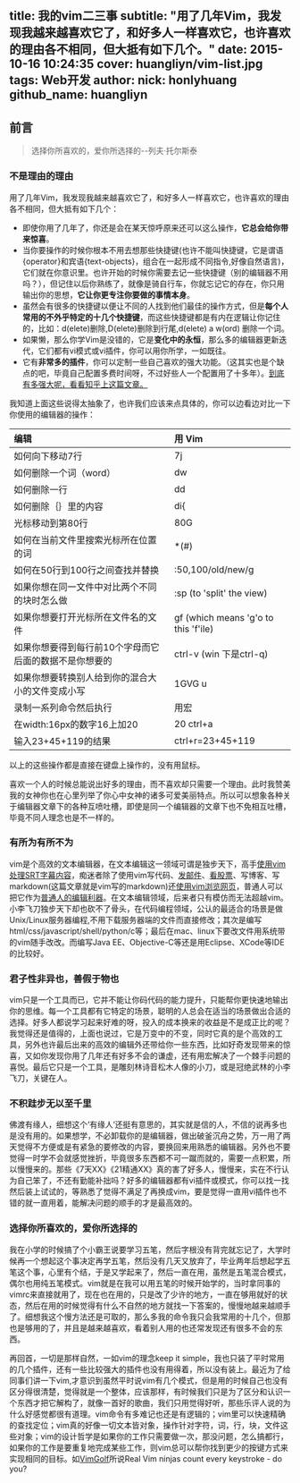 title: 我的vim二三事
subtitle: "用了几年Vim，我发现我越来越喜欢它了，和好多人一样喜欢它，也许喜欢的理由各不相同，但大抵有如下几个。"
date: 2015-10-16 10:24:35
cover: huangliyn/vim-list.jpg
tags: Web开发
author:
    nick: honlyhuang
    github_name: huangliyn
---

## 前言
> 选择你所喜欢的，爱你所选择的--列夫·托尔斯泰

### 不是理由的理由

用了几年Vim，我发现我越来越喜欢它了，和好多人一样喜欢它，也许喜欢的理由各不相同，但大抵有如下几个：
+ 即使你用了几年了，你还是会在某天惊呼原来还可以这么操作，**它总会给你带来惊喜**。
+ 当你要操作的时候你根本不用去想那些快捷键(也许不能叫快捷键，它是谓语{operator}和宾语{text-objects}，组合在一起形成不同指令,好像自然语言)，它们就在你意识里。也许开始的时候你需要去记一些快捷键（别的编辑器不用吗？），但记住以后你熟练了，就像是骑自行车，你就忘记它的存在，你只用输出你的思想，**它让你更专注你要做的事情本身**。
+ 虽然会有很多的快捷键以便让不同的人找到他们最佳的操作方式，但是**每个人常用的不外乎特定的十几个快捷键**，而这些快捷键都是有内在逻辑让你记住的，比如：d(elete)删除,D(elete)删除到行尾,d(elete)
a w(ord) 删除一个词。
+ 如果懒，那么你学Vim是没错的，它是**变化中的永恒**，那么多的编辑器更新迭代，它们都有vi模式或vi插件，你可以用你所学，一如既往。
+ 它有**非常多的插件**，你可以定制一些自己喜欢的强大功能。（这其实也是个缺点的吧，毕竟自己配置多费时间呀，不过好些人一个配置用了十多年）。[到底有多强大呢，看看知乎上这篇文章。](http://www.zhihu.com/question/20151659)

我知道上面这些说得太抽象了，也许我们应该来点具体的，你可以边看边对比一下你使用的编辑器的操作：

| 编辑 | 用 Vim |
| :----| :----- |
| 如何向下移动7行 | 7j |
| 如何删除一个词（word） | dw |
| 如何删除一行 | dd |
| 如何删除｛｝里的内容 | di{ |
| 光标移动到第80行 | 80G |
| 如何在当前文件里搜索光标所在位置的词| *(#) |
| 如何在50行到100行之间查找并替换| :50,100/old/new/g |
| 如果你想在同一文件中对比两个不同的块时怎么做| :sp (to 'split' the view) |
| 如果你想要打开光标所在文件名的文件 | gf (which means 'g'o to this 'f'ile) |
| 如果你想要得到每行前10个字母而它后面的数据不是你想要的 | ctrl-v (win 下是ctrl-q) |
| 如果你想要转换别人给到你的混合大小的文件变成小写 | 1GVG u |
| 录制一系列命令然后执行 | 用宏 |
| 在width:16px的数字16上加20 | 20 ctrl+a |
| 输入23+45+119的结果 | ctrl+r=23+45+119 |

以上的这些操作都是直接在键盘上操作的，没有用鼠标。

喜欢一个人的时候总能说出好多的理由，而不喜欢却只需要一个理由。此时我赞美我的女神你也在心里列举了你心中女神的诸多可爱美丽特点。所以可以想象各种关于编辑器文章下的各种互喷吐槽，即使是同一个编辑器的文章下也不免相互吐槽，毕竟不同人理念也是不一样的。


### 有所为有所不为

vim是个高效的文本编辑器，在文本编辑这一领域可谓是独步天下，高手[使用vim处理SRT字幕内容](http://zhuanlan.zhihu.com/vim-non-programming/19918627)，痴迷者除了使用vim写代码、[发邮件](http://www.vimer.cn?p=1222)、[看股票](http://bluegene8210.is-programmer.com/posts/67910.html)、写博客、写markdown(这篇文章就是vim写的markdown)还[使用vim浏览网页](http://www.iplaysoft.com/vimium-and-vimperator.html)，普通人可以把它作为[普通人的编辑利器](http://blog.sina.com.cn/s/blog_45dac66f010005kw.html)。在文本编辑领域，后来者只有模仿而无法超越vim。小李飞刀独步天下却也砍不了骨头，在代码编程领域，公认的最适合的场景是做Unix/Linux服务器编程,不用下载服务器端的文件而直接修改；其次是编写html/css/javascript/shell/python/c等；最后在mac、linux下要改文件用系统带的vim随手改改。而编写Java
EE、Objective-C等还是用Eclipse、XCode等IDE的比较好。

### 君子性非异也，善假于物也
vim只是一个工具而已，它并不能让你码代码的能力提升，只能帮你更快速地输出你的思维。每一个工具都有它特定的场景，聪明的人总会在适当的场景做出合适的选择。好多人都说学习起来好难的呀，投入的成本换来的收益是不是成正比的呢？我觉得还是值得的，上面也说过，它是万变中的不变，同时它真的是个高效的工具，另外也许最后出来的高效的编辑外还带给你一些东西，比如好奇发现带来的惊喜，又如你发现你用了几年还有好多不会的谦虚，还有用宏解决了一个棘手问题的喜悦。最后它只是一个工具，是雕刻林诗音松木人像的小刀，或是冠绝武林的小李飞刀，关键在人。

### 不积跬步无以至千里
佛渡有缘人，细想这个‘有缘人’还挺有意思的，其实就是信的人，不信的说再多也是没有用的。如果想学，不必卸载你的是编辑器，做出破釜沉舟之势，万一用了两天觉得不方便或是有紧急的要修改的内容，要换回来用熟悉的编辑器。另外也不要觉得一时学不会就感觉挫折，毕竟很多东西都不可一蹴而就的，需要一点积累，所以慢慢来的。那些《7天XX》《21精通XX》真的害了好多人，慢慢来，实在不行认为自己笨了，不还有勤能补拙吗？好多的编辑器都有vi插件或模式，你可以找一找然后装上试试的，等熟悉了觉得不满足了再换成vim，要是觉得一直用vi插件也不错的就一直用着，能解决问题的顺手的才是最高效的。

### 选择你所喜欢的，爱你所选择的
我在小学的时候搞了个小霸王说要学习五笔，然后字根没有背完就忘记了，大学时候再一个想起这个事决定再学五笔，然后没有几天又放弃了，毕业两年后想起学五笔这个事，心里有个结，于是又学起来了，然后一直在用，虽然是五笔混合模式，偶尔也用纯五笔模式。vim就是在我可以用五笔的时候开始学的，当时拿同事的vimrc来直接就用了，现在也在用的，只是改了少许的地方，一直在够用就好的状态，然后在用的时候觉得有什么不自然的地方就找一下答案的，慢慢地越来越顺手了。细想我这个慢方法还是可取的，那么多我的命令我只会我常用的十几个，但那也是够用的了，并且是越来越喜欢，看着别人用的也还常发现还有很多不会的东西。

再回首，一切是那样自然，一如vim的理念keep it simple，我也只装了平时常用的几个插件，还有一些比较强大的插件也没有用得着，所以没有装上。最近为了给同事们讲一下vim,才意识到虽然平时说vim有几个模式，但是用的时候自己也没有区分得很清楚，觉得就是一个整体，应该那样，有时候我们只是为了区分和认识一个东西才把它解构了，就像一首好的歌曲，我们只用觉得好听，那些乐评人说的为什么好感觉都很有道理。vim命令有多难记也还是有逻辑的；vim里可以快速精确的查找定位；vim真的好像一切文本皆对象，操作针对字符，词，行，块，文件这些对象；vim的设计哲学是如果你的工作只需要做一次，那没问题，怎么搞都行，如果你的工作是要重复地完成某些工作，则vim总可以帮你找到更少的按键方式来实现相同的目标。如[VimGolf](http://vimgolf.com/)所说Real Vim ninjas count every keystroke - do you?  
